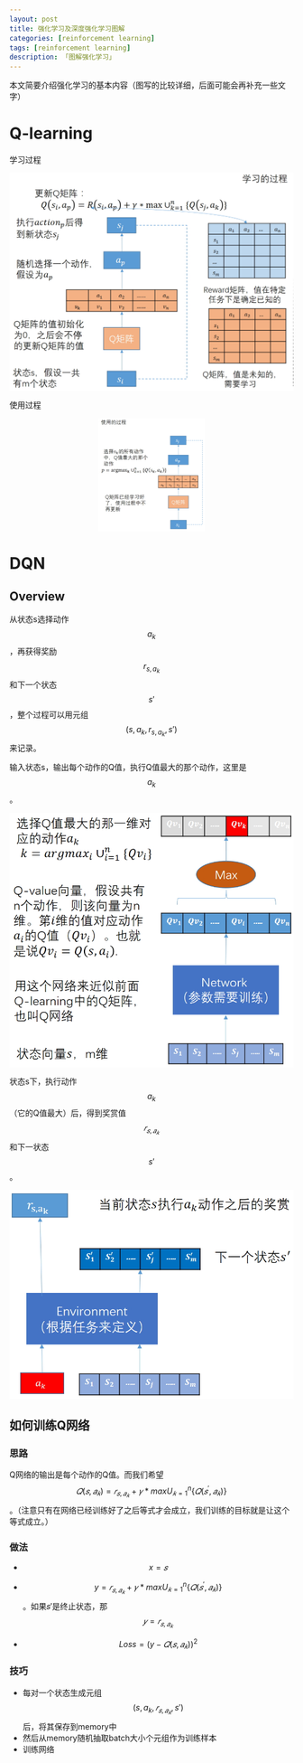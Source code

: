 ```yaml
---
layout: post  
title: 强化学习及深度强化学习图解
categories: [reinforcement learning]  
tags: [reinforcement learning]  
description: 「图解强化学习」   
---
```


本文简要介绍强化学习的基本内容（图写的比较详细，后面可能会再补充一些文字）

# Q-learning
学习过程
<center>
	<p><img src="https://raw.githubusercontent.com/xiangrongzeng/xiangrongzeng.github.io/master/_posts/graph/q-learning-learn.jpg" align="center"></p>
</center>

使用过程
<center>
	<p><img src="https://raw.githubusercontent.com/xiangrongzeng/xiangrongzeng.github.io/master/_posts/graph/q-learning-use.jpg"  height = "200" align="center"></p>
</center>

# DQN

## Overview
从状态s选择动作$$a_k$$，再获得奖励$$r_{s,a_k}$$和下一个状态$$s'$$，整个过程可以用元组$$(s,a_k,r_{s,a_k},s')$$来记录。

输入状态s，输出每个动作的Q值，执行Q值最大的那个动作，这里是$$a_k$$。
<center>
	<p><img src="https://raw.githubusercontent.com/xiangrongzeng/xiangrongzeng.github.io/master/_posts/graph/dqn-state2action.jpg" align="center"></p>
</center>

状态s下，执行动作$$a_k$$（它的Q值最大）后，得到奖赏值$$𝑟_{𝑠,𝑎_𝑘}$$和下一状态$$s'$$。
<center>
	<p><img src="https://raw.githubusercontent.com/xiangrongzeng/xiangrongzeng.github.io/master/_posts/graph/dqn-stateaction2rewardnewstate.jpg" align="center"></p>
</center>

## 如何训练Q网络

### 思路

Q网络的输出是每个动作的Q值。而我们希望$$𝑄(𝑠,𝑎_𝑘)=𝑟_{𝑠,𝑎_𝑘}+𝛾*maxU^n_{𝑘=1}\{𝑄(𝑠^′,𝑎_𝑘 )\}$$。（注意只有在网络已经训练好了之后等式才会成立，我们训练的目标就是让这个等式成立。）

### 做法

- $$x=𝑠$$

- $$y=𝑟_{𝑠,𝑎_𝑘}+𝛾*maxU^n_{𝑘=1}\{𝑄(𝑠^′,𝑎_𝑘 )\}$$。如果𝑠′是终止状态，那$$𝑦=𝑟_{𝑠,𝑎_𝑘}$$


- $$Loss=(y−𝑄(𝑠,𝑎_𝑘 ))^2$$

### 技巧
- 每对一个状态生成元组$$(s,a_k,𝑟_{𝑠,𝑎_𝑘},s')$$后，将其保存到memory中
- 然后从memory随机抽取batch大小个元组作为训练样本
- 训练网络
